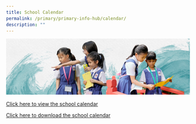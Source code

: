 ```yaml
---
title: School Calendar
permalink: /primary/primary-info-hub/calendar/
description: ""
---
```

![](/images/01%20Banner%20Photos/info-hub.jpg)

[Click here to view the school calendar](https://online.fliphtml5.com/nmauk/rowq/)

[Click here to download the school calendar](/files/InfoHub/2023%20school%20calendar.pdf)